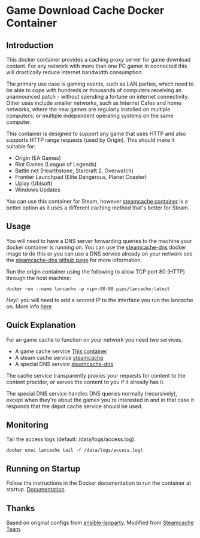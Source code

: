 # Game Download Cache Docker Container

## Introduction

This docker container provides a caching proxy server for game download content. For any network with more than one PC gamer in connected this will drastically reduce internet bandwidth consumption. 

The primary use case is gaming events, such as LAN parties, which need to be able to cope with hundreds or thousands of computers receiving an unannounced patch - without spending a fortune on internet connectivity. Other uses include smaller networks, such as Internet Cafes and home networks, where the new games are regularly installed on multiple computers; or multiple independent operating systems on the same computer.

This container is designed to support any game that uses HTTP and also supports HTTP range requests (used by Origin). This should make it suitable for:

 - Origin (EA Games)
 - Riot Games (League of Legends)
 - Battle.net (Hearthstone, Starcraft 2, Overwatch)
 - Frontier Launchpad (Elite Dangerous, Planet Coaster)
 - Uplay (Ubisoft)
 - Windows Updates

You can use this container for Steam, however [steamcache container](https://hub.docker.com/r/steamcache/steamcache/) is a better option as it uses a different caching method that's better for Steam.

## Usage

You will need to have a DNS server forwarding queries to the machine your docker container is running on. You can use the [steamcache-dns](https://hub.docker.com/r/pips/steamcache-dns/) docker image to do this or you can use a DNS service already on your network see the [steamcache-dns github page](https://github.com/steamcache/steamcache-dns) for more information.

Run the origin container using the following to allow TCP port 80 (HTTP) through the host machine:

```
docker run --name lancache -p <ip>:80:80 pips/lancache:latest
```

*Hey!:* you will need to add a second IP to the interface you run the lancache on. More info [here](https://www.garron.me/en/linux/add-secondary-ip-linux.html)

## Quick Explanation

For an game cache to function on your network you need two services.

* A game cache service [This container](https://github.com/Pips801/lancache)
* A steam cache service [steamcache](https://github.com/steamcache/steamcache)
* A special DNS service [steamcache-dns](https://github.com/Pips801/steamcache-dns)

The cache service transparently proxies your requests for content to the content procider, or serves the content to you if it already has it.

The special DNS service handles DNS queries normally (recursively), except when they're about the games you're interested in and in that case it responds that the depot cache service should be used.

## Monitoring

Tail the access logs (default: /data/logs/access.log).

```
docker exec lancache tail -f /data/logs/access.log)
```

## Running on Startup

Follow the instructions in the Docker documentation to run the container at startup.
[Documentation](https://docs.docker.com/articles/host_integration/)

## Thanks

Based on original configs from [ansible-lanparty](https://github.com/ti-mo/ansible-lanparty).
Modified from [Steamcache Team](http://lancache.net/).
